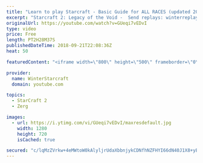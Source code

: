 ```yaml
---
title: "Learn to play Starcraft - Basic Guide for ALL RACES (updated 2017) #2"
excerpt: "Starcraft 2: Legacy of the Void -  Send replays: winterreplays@gmail.com ( -- Watch live at https://www.twitch.tv/wintergaming"
originalUrl: https://youtube.com/watch?v=GUeqi7vEDvI
type: video
price: Free
length: PT2H28M37S
publishedDateTime: 2018-09-21T22:08:36Z
heat: 50

featuredContent: "<iframe width=\"800\" height=\"500\" frameborder=\"0\" src=\"https://www.youtube.com/embed/GUeqi7vEDvI\" allow=\"accelerometer; autoplay; encrypted-media; gyroscope; picture-in-picture\" allowfullscreen></iframe>"

provider:
  name: WinterStarcraft
  domain: youtube.com

topics:
  - StarCraft 2
  - Zerg

images:
  - url: https://i.ytimg.com/vi/GUeqi7vEDvI/maxresdefault.jpg
    width: 1280
    height: 720
    isCached: true

secured: "c/lqMzZVrkw+4eMWtoW0kAlyljrUdaXbbnjykCDNfhNZFHYI66dN40J1X8+yEARM+Ve0eiQEGtRcInwH+3Bg9wpJEGiwWq/cOjZ4f5svt0d51aWCQuS5Xf5p3d53mFe+GempxY78byAH8NbsH1ZzTw9vzAyKJQPINza899Qz3Be7LmyeZEO5SOFtXk9Y7mMHYEbb7qW2QMeeqKTbMluxzQG7YuZuoAVJEs3dInSHrJb/pPqeZwxtVMvghAlLEPGwP18VtK5eMlMrMmDLNqa1f18CF90q6GSjyLi//Imgtyrf1eGgvE+b62eD11/sVTJcS8TuYW7YgzwVbSlLad5woB/VpWXsCHmyxGRqo+E3VoYeoj+qOA1V3J8Vtgq1TQsVDOb6bOiPUXdM21nYQjUOGsFeddIObYVRNgYw6XR78Ko=;d2bzgS2We5mDvS5FyjuJoQ=="
---
```


